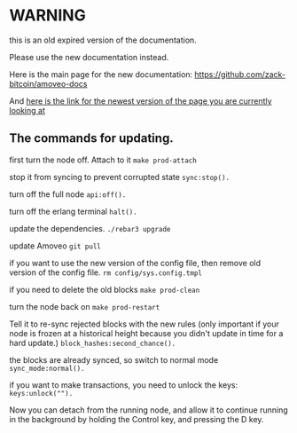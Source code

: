 WARNING
========

this is an old expired version of the documentation.

Please use the new documentation instead. 

Here is the main page for the new documentation: https://github.com/zack-bitcoin/amoveo-docs 

And [here is the link for the newest version of the page you are currently looking at](https://github.com/zack-bitcoin/amoveo-docs/blob/master//getting-started/updating.md)

## The commands for updating.

first turn the node off.
Attach to it
```make prod-attach```

stop it from syncing to prevent corrupted state
```sync:stop().```

turn off the full node
```api:off().```

turn off the erlang terminal
```halt().```

update the dependencies.
```./rebar3 upgrade```

update Amoveo
```git pull```

if you want to use the new version of the config file, then remove old version of the config file.
```rm config/sys.config.tmpl```

if you need to delete the old blocks
```make prod-clean```

turn the node back on
```make prod-restart```

Tell it to re-sync rejected blocks with the new rules (only important if your node is frozen at a historical height because you didn't update in time for a hard update.)
```block_hashes:second_chance().```

the blocks are already synced, so switch to normal mode
```sync_mode:normal().```

if you want to make transactions, you need to unlock the keys:
```keys:unlock("").```

Now you can detach from the running node, and allow it to continue running in the background by holding the Control key, and pressing the D key.
